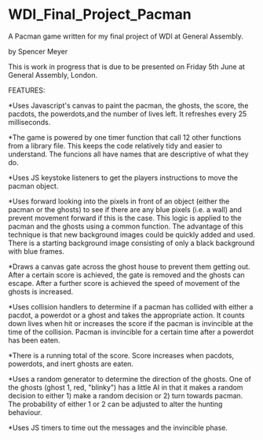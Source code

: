 # WDI_Final_Project_Pacman
A Pacman game written for my final project of WDI at General Assembly. 

by Spencer Meyer

This is work in progress that is due to be presented on Friday 5th June at General Assembly, London.

FEATURES:

*Uses Javascript's canvas to paint the pacman, the ghosts, the score, the pacdots, the powerdots,and the number of lives left.  It refreshes every 25 milliseconds.

*The game is powered by one timer function that call 12 other functions from a library file.  This keeps the code relatively tidy and easier to understand.  The funcions all have names that are descriptive of what they do.

*Uses JS keystoke listeners to get the players instructions to move the pacman object.

*Uses forward looking into the pixels in front of an object (either the pacman or the ghosts) to see if there are any blue pixels (i.e. a wall) and prevent movement forward if this is the case.  This logic is applied to the pacman and the ghosts using a common function.  The advantage of this technique is that new background images could be quickly added and used.  There is a starting background image consisting of only a black background with blue frames.

*Draws a canvas gate across the ghost house to prevent them getting out.  After a certain score is achieved, the gate is removed and the ghosts can escape.  After a further score is achieved the speed of movement of the ghosts is increased.

*Uses collision handlers to determine if a pacman has collided with either a pacdot, a powerdot or a ghost and takes the appropriate action.  It counts down lives when hit or increases the score if the pacman is invincible at the time of the collision.  Pacman is invincible for a certain time after a powerdot has been eaten.

*There is a running total of the score.  Score increases when pacdots, powerdots, and inert ghosts are eaten.

*Uses a random generator to determine the direction of the ghosts.  One of the ghosts (ghost 1, red, "blinky") has a little AI in that it makes a random decision to either 1) make a random decision or 2) turn towards pacman.  The probability of either 1 or 2 can be adjusted to alter the hunting behaviour.

*Uses JS timers to time out the messages and the invincible phase.





